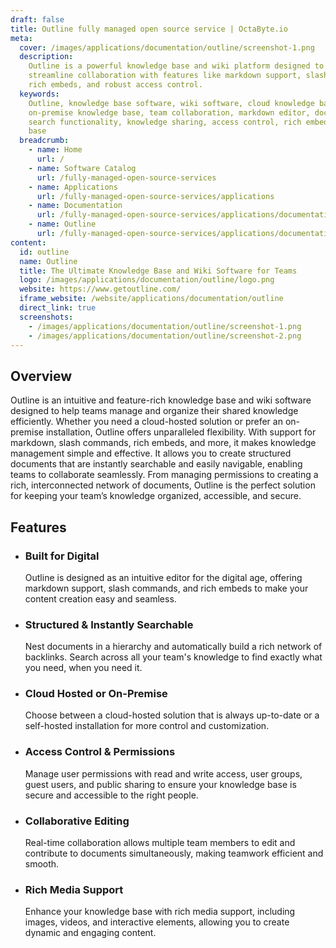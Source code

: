 ```yaml
---
draft: false
title: Outline fully managed open source service | OctaByte.io
meta:
  cover: /images/applications/documentation/outline/screenshot-1.png
  description:
    Outline is a powerful knowledge base and wiki platform designed to
    streamline collaboration with features like markdown support, slash commands,
    rich embeds, and robust access control.
  keywords:
    Outline, knowledge base software, wiki software, cloud knowledge base,
    on-premise knowledge base, team collaboration, markdown editor, document management,
    search functionality, knowledge sharing, access control, rich embeds, team knowledge
    base
  breadcrumb:
    - name: Home
      url: /
    - name: Software Catalog
      url: /fully-managed-open-source-services
    - name: Applications
      url: /fully-managed-open-source-services/applications
    - name: Documentation
      url: /fully-managed-open-source-services/applications/documentation
    - name: Outline
      url: /fully-managed-open-source-services/applications/documentation/outline
content:
  id: outline
  name: Outline
  title: The Ultimate Knowledge Base and Wiki Software for Teams
  logo: /images/applications/documentation/outline/logo.png
  website: https://www.getoutline.com/
  iframe_website: /website/applications/documentation/outline
  direct_link: true
  screenshots:
    - /images/applications/documentation/outline/screenshot-1.png
    - /images/applications/documentation/outline/screenshot-2.png
---
```


## Overview

Outline is an intuitive and feature-rich knowledge base and wiki software designed to help teams manage and organize their shared knowledge efficiently. Whether you need a cloud-hosted solution or prefer an on-premise installation, Outline offers unparalleled flexibility. With support for markdown, slash commands, rich embeds, and more, it makes knowledge management simple and effective. It allows you to create structured documents that are instantly searchable and easily navigable, enabling teams to collaborate seamlessly. From managing permissions to creating a rich, interconnected network of documents, Outline is the perfect solution for keeping your team’s knowledge organized, accessible, and secure.

## Features

- ### Built for Digital

  Outline is designed as an intuitive editor for the digital age, offering markdown support, slash commands, and rich embeds to make your content creation easy and seamless.

- ### Structured & Instantly Searchable

  Nest documents in a hierarchy and automatically build a rich network of backlinks. Search across all your team's knowledge to find exactly what you need, when you need it.

- ### Cloud Hosted or On-Premise

  Choose between a cloud-hosted solution that is always up-to-date or a self-hosted installation for more control and customization.

- ### Access Control & Permissions

  Manage user permissions with read and write access, user groups, guest users, and public sharing to ensure your knowledge base is secure and accessible to the right people.

- ### Collaborative Editing

  Real-time collaboration allows multiple team members to edit and contribute to documents simultaneously, making teamwork efficient and smooth.

- ### Rich Media Support

  Enhance your knowledge base with rich media support, including images, videos, and interactive elements, allowing you to create dynamic and engaging content.
